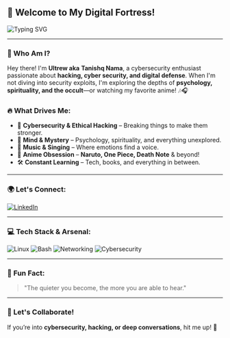 ## 🚀 Welcome to My Digital Fortress!

![Typing SVG](https://readme-typing-svg.herokuapp.com?color=%23F78C6C&lines=Cybersecurity+Enthusiast;Hacker+%7C+Thinker+%7C+Explorer;Anime+Lover+%7C+Spiritual+Seeker;Always+Curious+%7C+Forever+Growing)

---

### 👾 Who Am I?
Hey there! I'm **Ultrew aka** **Tanishq Nama**, a cybersecurity enthusiast passionate about **hacking, cyber security, and digital defense**. When I'm not diving into security exploits, I'm exploring the depths of **psychology, spirituality, and the occult**—or watching my favorite anime! 🎶🎧

### 🔥 What Drives Me:
- 🔐 **Cybersecurity & Ethical Hacking** – Breaking things to make them stronger.
- 📖 **Mind & Mystery** – Psychology, spirituality, and everything unexplored.
- 🎵 **Music & Singing** – Where emotions find a voice.
- 🎥 **Anime Obsession** – **Naruto, One Piece, Death Note** & beyond!
- 🛠️ **Constant Learning** – Tech, books, and everything in between.

---

### 🌍 Let's Connect:
[![LinkedIn](https://img.shields.io/badge/-LinkedIn-blue?style=flat&logo=linkedin)](https://linkedin.com/in/tanishq-nama) 

---

### 💻 Tech Stack & Arsenal:
![Linux](https://img.shields.io/badge/-Linux-05122A?style=flat&logo=linux)
![Bash](https://img.shields.io/badge/-Bash-05122A?style=flat&logo=gnu-bash)
![Networking](https://img.shields.io/badge/-Networking-05122A?style=flat&logo=cisco)
![Cybersecurity](https://img.shields.io/badge/-Cybersecurity-05122A?style=flat&logo=kali-linux)

---

### 🎯 Fun Fact:
> "The quieter you become, the more you are able to hear."

---

### 💬 Let's Collaborate!
If you’re into **cybersecurity, hacking, or deep conversations**, hit me up! 🚀
